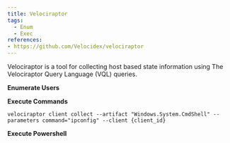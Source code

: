 ```yaml
---
title: Velociraptor
tags:
  - Enum
  - Exec
references: 
- https://github.com/Velocidex/velociraptor
---
```


Velociraptor is a tool for collecting host based state information using The Velociraptor Query Language (VQL) queries.

**Enumerate Users**

**Execute Commands**

```velociraptor client collect --artifact "Windows.System.CmdShell" --parameters command="ipconfig" --client {client_id}```


**Execute Powershell**
